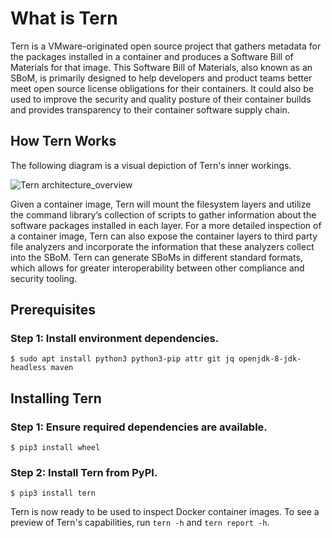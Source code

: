 # What is Tern

Tern is a VMware-originated open source project that gathers metadata for the packages installed in a container and produces a Software Bill of Materials for that image. This Software Bill of Materials, also known as an SBoM, is primarily designed to help developers and product teams better meet open source license obligations for their containers. It could also be used to improve the security and quality posture of their container builds and provides transparency to their container software supply chain.

## How Tern Works

The following diagram is a visual depiction of Tern's inner workings.

![Tern architecture_overview](./img/Tern_arch_overview.png)

Given a container image, Tern will mount the filesystem layers and utilize the command library’s collection of scripts to gather information about the software packages installed in each layer. For a more detailed inspection of a container image, Tern can also expose the container layers to third party file analyzers and incorporate the information that these analyzers collect into the SBoM. Tern can generate SBoMs in different standard formats, which allows for greater interoperability between other compliance and security tooling.

## Prerequisites

### Step 1: Install environment dependencies.

```
$ sudo apt install python3 python3-pip attr git jq openjdk-8-jdk-headless maven
```

## Installing Tern

### Step 1: Ensure required dependencies are available.

```
$ pip3 install wheel
```

### Step 2: Install Tern from PyPI.

```
$ pip3 install tern
```

Tern is now ready to be used to inspect Docker container images. To see a preview of Tern's capabilities, run `tern -h` and `tern report -h`.


